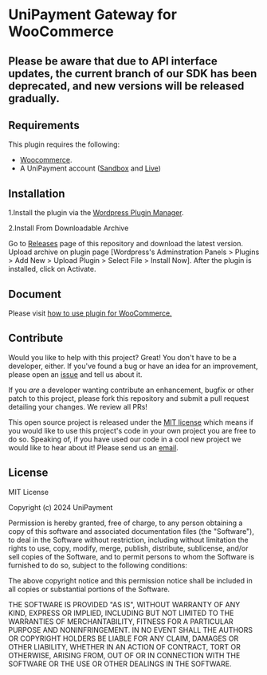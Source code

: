 # UniPayment Gateway for WooCommerce

## Please be aware that due to API interface updates, the current branch of our SDK has been deprecated, and new versions will be released gradually.

## Requirements
This plugin requires the following:
* [Woocommerce](https://wordpress.org/plugins/woocommerce/).
* A UniPayment account ([Sandbox](http://sandbox-console.unipayment.io) and [Live](http://console.unipayment.io))

## Installation
1.Install the plugin via the [Wordpress Plugin Manager](https://wordpress.org/plugins/unipayment-gateway-for-woocommerce/#installation).

2.Install From Downloadable Archive

Go to [Releases](https://github.com/UniCryptoLab/Plugin.WooCommerce/releases/) page of this repository and download the latest version. 
Upload archive on plugin page [Wordpress's Adminstration Panels > Plugins > Add New > Upload Plugin > Select File > Install Now]. 
After the plugin is installed, click on Activate.

## Document
Please visit [how to use plugin for WooCommerce.](https://www.unipayment.io/en/docs/woocommerce-plugin/)

## Contribute

Would you like to help with this project?  Great!  You don't have to be a developer, either.  If you've found a bug or have an idea for an improvement, please open an [issue](https://github.com/UniCryptoLab/Plugin.WooCommerce/issues) and tell us about it.

If you *are* a developer wanting contribute an enhancement, bugfix or other patch to this project, please fork this repository and submit a pull request detailing your changes.  We review all PRs!

This open source project is released under the [MIT license](http://opensource.org/licenses/MIT) which means if you would like to use this project's code in your own project you are free to do so. Speaking of, if you have used our code in a cool new project we would like to hear about it!  Please send us an [email](mailto:admin@unipayment.io).


## License

MIT License

Copyright (c) 2024 UniPayment

Permission is hereby granted, free of charge, to any person obtaining a copy
of this software and associated documentation files (the "Software"), to deal
in the Software without restriction, including without limitation the rights
to use, copy, modify, merge, publish, distribute, sublicense, and/or sell
copies of the Software, and to permit persons to whom the Software is
furnished to do so, subject to the following conditions:

The above copyright notice and this permission notice shall be included in all
copies or substantial portions of the Software.

THE SOFTWARE IS PROVIDED "AS IS", WITHOUT WARRANTY OF ANY KIND, EXPRESS OR
IMPLIED, INCLUDING BUT NOT LIMITED TO THE WARRANTIES OF MERCHANTABILITY,
FITNESS FOR A PARTICULAR PURPOSE AND NONINFRINGEMENT. IN NO EVENT SHALL THE
AUTHORS OR COPYRIGHT HOLDERS BE LIABLE FOR ANY CLAIM, DAMAGES OR OTHER
LIABILITY, WHETHER IN AN ACTION OF CONTRACT, TORT OR OTHERWISE, ARISING FROM,
OUT OF OR IN CONNECTION WITH THE SOFTWARE OR THE USE OR OTHER DEALINGS IN THE
SOFTWARE.
